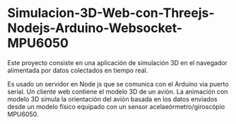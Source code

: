 # Simulacion-3D-Web-con-Threejs-Nodejs-Arduino-Websocket-MPU6050

Este proyecto consiste en una aplicación de simulación 3D en el navegador alimentada por datos colectados en tiempo real.

Es usado un servidor en Node js que se comunica con el Arduino via puerto serial. Un cliente web contiene el modelo 3D de un avión. La animación con modelo 3D simula la orientación del avión basada en los datos enviados desde un modelo físico equipado con un sensor acelaeórmetro/giroscópio MPU6050. 
